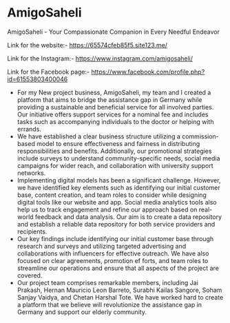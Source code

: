 # AmigoSaheli
AmigoSaheli - Your Compassionate Companion in Every Needful Endeavor 

Link for the website:-
https://65574cfeb85f5.site123.me/

Link for the Instagram:-
https://www.instagram.com/amigosaheli/

Link for the Facebook page:-
https://www.facebook.com/profile.php?id=61553803400046

- For my New project business, AmigoSaheli, my team and I created a platform that aims to bridge the assistance gap in Germany while providing a sustainable and beneficial service for all involved parties. Our initiative offers support services for a nominal fee and includes tasks such as accompanying individuals to the doctor or helping with errands.
- We have established a clear business structure utilizing a commission-based model to ensure effectiveness and fairness in distributing responsibilities and benefits. Additionally, our promotional strategies include surveys to understand community-specific needs, social media campaigns for wider reach, and collaboration with university support networks.
- Implementing digital models has been a significant challenge. However, we have identified key elements such as identifying our initial customer base, content creation, and team roles to consider while designing digital tools like our website and app. Social media analytics tools also help us to track engagement and refine our approach based on real-world feedback and data analysis. Our aim is to create a data repository and establish a reliable data repository for both service providers and recipients.
- Our key findings include identifying our initial customer base through research and surveys and utilizing targeted advertising and collaborations with influencers for effective outreach. We have also focused on clear agreements, promotion ef forts, and team roles to streamline our operations and ensure that all aspects of the project are covered.
- Our project team comprises remarkable members, including Jai Prakash, Hernan Mauricio Leon Barreto, Surabhi Kailas Sangore, Soham Sanjay Vaidya, and Chetan Harshal Tote. We have worked hard to create a platform that we believe will revolutionize the assistance gap in Germany and support our elderly community.
